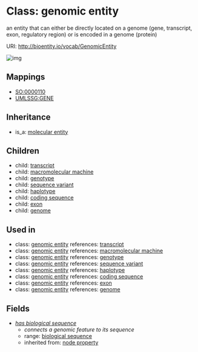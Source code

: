 # Class: genomic entity


an entity that can either be directly located on a genome (gene, transcript, exon, regulatory region) or is encoded in a genome (protein)

URI: http://bioentity.io/vocab/GenomicEntity

![img](http://yuml.me/diagram/nofunky/class/\[MolecularEntity]^-\[GenomicEntity|has_biological_sequence:biological_sequence%20%3F],%20\[GenomicEntity]^-\[CodingSequence],%20\[GenomicEntity]^-\[Exon],%20\[GenomicEntity]^-\[Genome],%20\[GenomicEntity]^-\[Genotype],%20\[GenomicEntity]^-\[Haplotype],%20\[GenomicEntity]^-\[MacromolecularMachine],%20\[GenomicEntity]^-\[SequenceVariant],%20\[GenomicEntity]^-\[Transcript],%20)
## Mappings

 * [SO:0000110](http://purl.obolibrary.org/obo/SO_0000110)
 * [UMLSSG:GENE](http://purl.obolibrary.org/obo/UMLSSG_GENE)
## Inheritance

 *  is_a: [molecular entity](MolecularEntity.md)
## Children

 *  child: [transcript](Transcript.md)
 *  child: [macromolecular machine](MacromolecularMachine.md)
 *  child: [genotype](Genotype.md)
 *  child: [sequence variant](SequenceVariant.md)
 *  child: [haplotype](Haplotype.md)
 *  child: [coding sequence](CodingSequence.md)
 *  child: [exon](Exon.md)
 *  child: [genome](Genome.md)
## Used in

 *  class: [genomic entity](GenomicEntity.md) references: [transcript](Transcript.md)
 *  class: [genomic entity](GenomicEntity.md) references: [macromolecular machine](MacromolecularMachine.md)
 *  class: [genomic entity](GenomicEntity.md) references: [genotype](Genotype.md)
 *  class: [genomic entity](GenomicEntity.md) references: [sequence variant](SequenceVariant.md)
 *  class: [genomic entity](GenomicEntity.md) references: [haplotype](Haplotype.md)
 *  class: [genomic entity](GenomicEntity.md) references: [coding sequence](CodingSequence.md)
 *  class: [genomic entity](GenomicEntity.md) references: [exon](Exon.md)
 *  class: [genomic entity](GenomicEntity.md) references: [genome](Genome.md)
## Fields

 * _[has biological sequence](has_biological_sequence.md)_
    * _connects a genomic feature to its sequence_
    * range: [biological sequence](BiologicalSequence.md)
    * inherited from: [node property](node_property.md)
